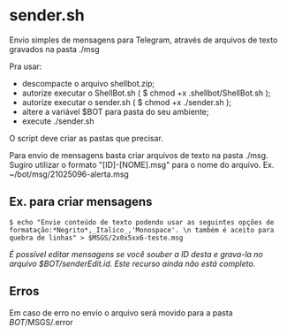 # sender.sh

Envio simples de mensagens para Telegram, através de arquivos de texto gravados na pasta ./msg

Pra usar:
- descompacte o arquivo shellbot.zip;
- autorize executar o ShellBot.sh ( $ chmod +x .shellbot/ShellBot.sh );
- autorize executar o sender.sh ( $ chmod +x ./sender.sh );
- altere a variável $BOT para pasta do seu ambiente;
- execute ./sender.sh

O script deve criar as pastas que precisar.

Para envio de mensagens basta criar arquivos de texto na pasta ./msg.
Sugiro utilizar o formato "[ID]-[NOME].msg" para o nome do arquivo.
  Ex. ~/bot/msg/21025096-alerta.msg
  
 ## Ex. para criar mensagens
`$ echo "Envie conteúdo de texto podendo usar as seguintes opções de formatação:*Negrito*,_Italico_,'Monospace'.
\n também é aceito para quebra de linhas" > $MSGS/2x0x5xx6-teste.msg`

_É possível editar mensagens se você souber a ID desta e grava-la no
arquivo $BOT/senderEdit.id. Este recurso ainda não está completo._



## Erros
Em caso de erro no envio o arquivo será movido para a pasta $BOT/$MSGS/.error


